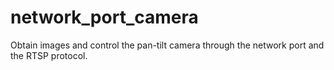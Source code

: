 # network_port_camera
Obtain images and control the pan-tilt camera through the network port and the RTSP protocol.
